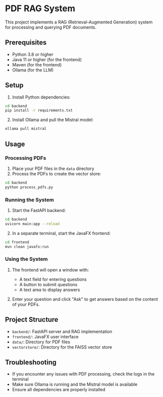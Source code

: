# PDF RAG System

This project implements a RAG (Retrieval-Augmented Generation) system for processing and querying PDF documents.

## Prerequisites

- Python 3.8 or higher
- Java 11 or higher (for the frontend)
- Maven (for the frontend)
- Ollama (for the LLM)

## Setup

1. Install Python dependencies:
```bash
cd backend
pip install -r requirements.txt
```

2. Install Ollama and pull the Mistral model:
```bash
ollama pull mistral
```

## Usage

### Processing PDFs

1. Place your PDF files in the `data` directory
2. Process the PDFs to create the vector store:
```bash
cd backend
python process_pdfs.py
```

### Running the System

1. Start the FastAPI backend:
```bash
cd backend
uvicorn main:app --reload
```

2. In a separate terminal, start the JavaFX frontend:
```bash
cd frontend
mvn clean javafx:run
```

### Using the System

1. The frontend will open a window with:
   - A text field for entering questions
   - A button to submit questions
   - A text area to display answers

2. Enter your question and click "Ask" to get answers based on the content of your PDFs.

## Project Structure

- `backend/`: FastAPI server and RAG implementation
- `frontend/`: JavaFX user interface
- `data/`: Directory for PDF files
- `vectorstore/`: Directory for the FAISS vector store

## Troubleshooting

- If you encounter any issues with PDF processing, check the logs in the terminal
- Make sure Ollama is running and the Mistral model is available
- Ensure all dependencies are properly installed 